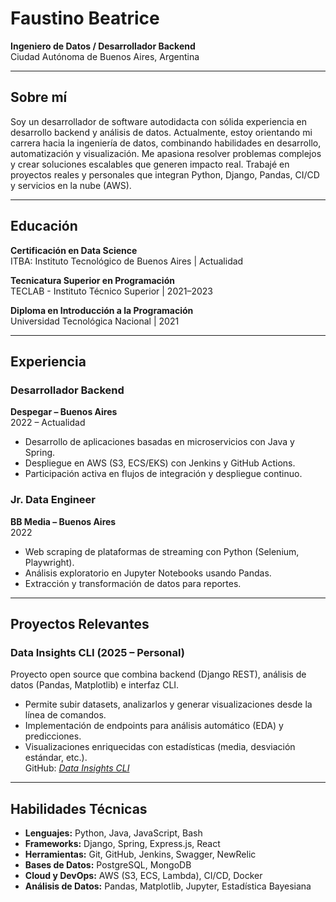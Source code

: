 # Faustino Beatrice
**Ingeniero de Datos / Desarrollador Backend**  
Ciudad Autónoma de Buenos Aires, Argentina  

---

## Sobre mí

Soy un desarrollador de software autodidacta con sólida experiencia en desarrollo backend y análisis de datos. Actualmente, estoy orientando mi carrera hacia la ingeniería de datos, combinando habilidades en desarrollo, automatización y visualización. Me apasiona resolver problemas complejos y crear soluciones escalables que generen impacto real. Trabajé en proyectos reales y personales que integran Python, Django, Pandas, CI/CD y servicios en la nube (AWS).

---

## Educación
**Certificación en Data Science**  
ITBA: Instituto Tecnológico de Buenos Aires | Actualidad

**Tecnicatura Superior en Programación**  
TECLAB - Instituto Técnico Superior | 2021–2023

**Diploma en Introducción a la Programación**  
Universidad Tecnológica Nacional | 2021

---

## Experiencia

### **Desarrollador Backend**  
**Despegar – Buenos Aires**  
2022 – Actualidad  
- Desarrollo de aplicaciones basadas en microservicios con Java y Spring.  
- Despliegue en AWS (S3, ECS/EKS) con Jenkins y GitHub Actions.  
- Participación activa en flujos de integración y despliegue continuo.

### **Jr. Data Engineer**  
**BB Media – Buenos Aires**  
2022  
- Web scraping de plataformas de streaming con Python (Selenium, Playwright).  
- Análisis exploratorio en Jupyter Notebooks usando Pandas.  
- Extracción y transformación de datos para reportes.

---

## Proyectos Relevantes

### **Data Insights CLI** (2025 – Personal)  
Proyecto open source que combina backend (Django REST), análisis de datos (Pandas, Matplotlib) e interfaz CLI.  
- Permite subir datasets, analizarlos y generar visualizaciones desde la línea de comandos.  
- Implementación de endpoints para análisis automático (EDA) y predicciones.  
- Visualizaciones enriquecidas con estadísticas (media, desviación estándar, etc.).  
GitHub: *[Data Insights CLI](https://github.com/fstrike7/data-insights-cli)*

---

## Habilidades Técnicas

- **Lenguajes:** Python, Java, JavaScript, Bash  
- **Frameworks:** Django, Spring, Express.js, React  
- **Herramientas:** Git, GitHub, Jenkins, Swagger, NewRelic  
- **Bases de Datos:** PostgreSQL, MongoDB  
- **Cloud y DevOps:** AWS (S3, ECS, Lambda), CI/CD, Docker  
- **Análisis de Datos:** Pandas, Matplotlib, Jupyter, Estadística Bayesiana  
